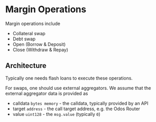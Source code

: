# Margin Operations

Margin operations include
- Collateral swap
- Debt swap
- Open (Borrow & Deposit)
- Close (Withdraw & Repay)

## Architecture

Typically one needs flash loans to execute these operations.

For swaps, one should use external aggregators. We assume that the external aggregator data is provided as
- calldata `bytes memory` - the calldata, typically provided by an API
- target `address` - the call target address, e.g. the Odos Router
- value `uint128` - the `msg.value` (typically `0`)